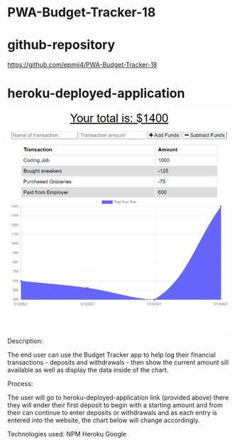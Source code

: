 # PWA-Budget-Tracker-18

# github-repository

https://github.com/epmjj4/PWA-Budget-Tracker-18

# heroku-deployed-application



![BTracker-Screenshot](https://raw.githubusercontent.com/epmjj4/PWA-Budget-Tracker-18/main/assets/Budget-Tracker-Screenshot.png "BT-Screenshot")

Description: 

The end user can use the Budget Tracker app to help log their financial transactions - deposits and withdrawals - then show the current amount sill available as well as display the data inside of the chart. 

Process:

The user will go to heroku-deployed-application link (provided above) there they will ender their first deposit to begin with a starting amount and from their can continue to enter deposits or withdrawals and as each entry is entered into the website, the chart below will change accordingly. 

Technologies used:
NPM
Heroku
Google
